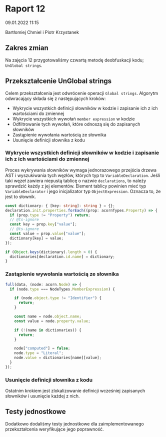 # Raport 12

09.01.2022 11:15

Bartłomiej Chmiel i Piotr Krzystanek

## Zakres zmian

Na zajęcia 12 przygotowaliśmy czwartą metodę deobfuskacji kodu;
`UnGlobal strings`.

## Przekształcenie UnGlobal strings

Celem przekształcenia jest odwrócenie operacji
`Global strings`. Algorytm odwracający składa się z
następujących kroków:

- Wykrycie wszystkich definicji słowników w kodzie i zapisanie ich z ich wartościami do zmiennej
- Wykrycie wszystkich wywołań `member expression` w kodzie
- Odfiltrowanie tych wywołań, które odnoszą się do zapisanych słowników
- Zastąpienie wywołania wartością ze słownika
- Usunięcie definicji słownika z kodu

### Wykrycie wszystkich definicji słowników w kodzie i zapisanie ich z ich wartościami do zmiennej

Proces wykrywania słowników wymaga jednorazowego przejścia drzewa AST i wyszukiwania tych węzłów, których typ to `VariableDeclaration`.
Jeśli taki węzeł zawiera niepustą tablicę o nazwie `declarations`, to należy sprawdzić każdy z jej elementów.
Element tablicy powinien mieć typ `VariableDeclarator` i jego inicjalizator typ `ObjectExpression`.
Oznacza to, że jest to słownik.

```ts
const dictionary: { [key: string]: string } = {};
declaration.init.properties.forEach((prop: acornTypes.Property) => {
  if (prop.type != "Property") return;
  // @ts-ignore
  const key = prop.key["value"];
  // @ts-ignore
  const value = prop.value["value"];
  dictionary[key] = value;
});

if (Object.keys(dictionary).length > 0) {
  dictionaries[declaration.id.name] = dictionary;
}
```

### Zastąpienie wywołania wartością ze słownika

```ts
full(data, (node: acorn.Node) => {
  if (node.type === NodeTypes.MemberExpression) {

    if (node.object.type != "Identifier") {
      return;
    }

    const name = node.object.name;
    const value = node.property.value;

    if (!(name in dictionaries)) {
      return;
    }

    node["computed"] = false;
    node.type = "Literal";
    node.value = dictionaries[name][value];
  }
});
```

### Usunięcie definicji słownika z kodu

Ostatnim krokiem jest zlokalizowanie definicji wcześniej zapisanych słowników i usunięcie każdej z nich.

## Testy jednostkowe

Dodatkowo dodaliśmy testy jednostkowe dla zaimplementowanego
przekształcenia weryfikujące jego poprawność.
